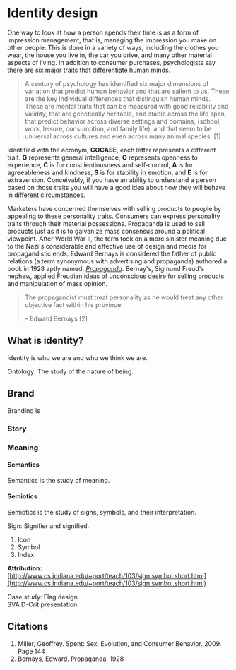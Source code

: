 # Identity design

One way to look at how a person spends their time is as a form of impression management, that is, managing the impression you make on other people. This is done in a variety of ways, including the clothes you wear, the house you live in, the car you drive, and many other material aspects of living. In addition to consumer purchases, psychologists say there are six major traits that differentiate human minds.

> A century of psychology has identified six major dimensions of variation that predict human behavior and that are salient to us. These are the key individual differences that distinguish human minds. These are mental traits that can be measured with good reliability and validity, that are genetically heritable, and stable across the life span, that predict behavior across diverse settings and domains, \(school, work, leisure, consumption, and family life\), and that seem to be universal across cultures and even across many animal species. \[1\]

Identified with the acronym, **GOCASE**, each letter represents a different trait. **G** represents general intelligence, **O** represents openness to experience, **C** is for conscientiousness and self-control,  **A** is for agreeableness and kindness, **S** is for stability in emotion, and **E** is for extraversion. Conceivably, if you have an ability to understand a person based on those traits you will have a good idea about how they will behave in different circumstances. 

Marketers have concerned themselves with selling products to people by appealing to these personality traits. Consumers can express personality traits through their material possessions. Propaganda is used to sell products just as it is to galvanize mass consensus around a political viewpoint. After World War II, the term took on a more sinister meaning due to the Nazi's considerable and effective use of design and media for propagandistic ends. Edward Bernays is considered the father of public relations \(a term synonymous with advertising and propaganda\) authored a book in 1928 aptly named, [_Propaganda_](http://www.historyisaweapon.org/defcon1/bernprop.html). Bernay's, Sigmund Freud's nephew, applied Freudian ideas of unconscious desire for selling  products and manipulation of mass opinion.

> The propagandist must treat personality as he would treat any other objective fact within his province.
>
> – Edward Bernays \[2\]

## What is identity?

Identity is who we are and who we think we are.

Ontology: The study of the nature of being.

## Brand

Branding is 

### Story

### Meaning

#### Semantics

Semantics is the study of meaning.

#### Semiotics

Semiotics is the study of signs, symbols, and their interpretation.

Sign: Signifier and signified.

1. Icon
2. Symbol
3. Index

**Attribution:**  
[http://www.cs.indiana.edu/~port/teach/103/sign.symbol.short.html](http://www.cs.indiana.edu/~port/teach/103/sign.symbol.short.html)

Case study: Flag design  
SVA D-Crit presentation

## Citations

1. Miller, Geoffrey. Spent: Sex, Evolution, and Consumer Behavior. 2009. Page 144
2. Bernays, Edward. Propaganda. 1928



